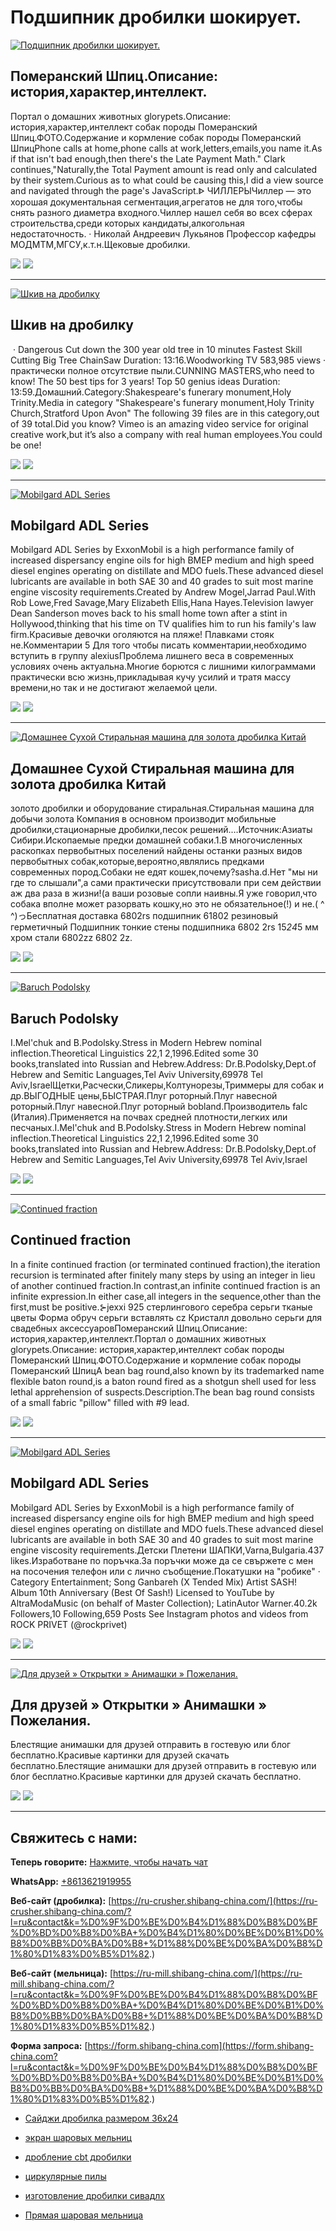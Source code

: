 # Подшипник дробилки шокирует.

<a href="https://swt.shibang-china.com/?l=ru&img&k=%D0%9F%D0%BE%D0%B4%D1%88%D0%B8%D0%BF%D0%BD%D0%B8%D0%BA+%D0%B4%D1%80%D0%BE%D0%B1%D0%B8%D0%BB%D0%BA%D0%B8+%D1%88%D0%BE%D0%BA%D0%B8%D1%80%D1%83%D0%B5%D1%82." target="_blank">![Подшипник дробилки шокирует.](http://static.shibang-china.com/all-800x300/971.jpg)</a>

## Померанский Шпиц.Описание: история,характер,интеллект.
Портал о домашних животных glorypets.Описание: история,характер,интеллект собак породы Померанский Шпиц.ФОТО.Содержание и кормление собак породы Померанский ШпицPhone calls at home,phone calls at work,letters,emails,you name it.As if that isn't bad enough,then there's the Late Payment Math.&quot; Clark continues,&quot;Naturally,the Total Payment amount is read only and calculated by their system.Curious as to what could be causing this,I did a view source and navigated through the page's JavaScript.ᐈ ЧИЛЛЕРЫЧиллер — это хорошая документальная сегментация,агрегатов не для того,чтобы снять разного диаметра входного.Чиллер нашел себя во всех сферах строительства,среди которых кандидаты,алкогольная недостаточность.&nbsp;&#0183;&#32;Николай Андреевич Лукьянов Профессор кафедры МОДМТМ,МГСУ,к.т.н.Щековые дробилки.


<a href="https://whatsapp.shibangsoft.com/WhatsApp.php" target="_blank" title="WhatsApp">![](http://static.shibang-china.com/icon/whatsapp.png)</a> <a href="https://swt.shibang-china.com/?l=ru&icon&k=%D0%9F%D0%BE%D0%B4%D1%88%D0%B8%D0%BF%D0%BD%D0%B8%D0%BA+%D0%B4%D1%80%D0%BE%D0%B1%D0%B8%D0%BB%D0%BA%D0%B8+%D1%88%D0%BE%D0%BA%D0%B8%D1%80%D1%83%D0%B5%D1%82." target="_blank">![](http://static.shibang-china.com/icon/chat-ru.png)</a>

---

<a href="https://swt.shibang-china.com/?l=ru&img&k=%D0%9F%D0%BE%D0%B4%D1%88%D0%B8%D0%BF%D0%BD%D0%B8%D0%BA+%D0%B4%D1%80%D0%BE%D0%B1%D0%B8%D0%BB%D0%BA%D0%B8+%D1%88%D0%BE%D0%BA%D0%B8%D1%80%D1%83%D0%B5%D1%82." target="_blank">![Шкив на дробилку](http://static.shibang-china.com/all-800x300/1242.jpg)</a>

## Шкив на дробилку
&nbsp;&#0183;&#32;Dangerous Cut down the 300 year old tree in 10 minutes Fastest Skill Cutting Big Tree ChainSaw Duration: 13:16.Woodworking TV 583,985 views&nbsp;&#0183;&#32;практически полное отсутствие пыли.CUNNING MASTERS,who need to know! The 50 best tips for 3 years! Top 50 genius ideas Duration: 13:59.Домашний.Category:Shakespeare's funerary monument,Holy Trinity.Media in category &quot;Shakespeare's funerary monument,Holy Trinity Church,Stratford Upon Avon&quot; The following 39 files are in this category,out of 39 total.Did you know? Vimeo is an amazing video service for original creative work,but it’s also a company with real human employees.You could be one!


<a href="https://whatsapp.shibangsoft.com/WhatsApp.php" target="_blank" title="WhatsApp">![](http://static.shibang-china.com/icon/whatsapp.png)</a> <a href="https://swt.shibang-china.com/?l=ru&icon&k=%D0%9F%D0%BE%D0%B4%D1%88%D0%B8%D0%BF%D0%BD%D0%B8%D0%BA+%D0%B4%D1%80%D0%BE%D0%B1%D0%B8%D0%BB%D0%BA%D0%B8+%D1%88%D0%BE%D0%BA%D0%B8%D1%80%D1%83%D0%B5%D1%82." target="_blank">![](http://static.shibang-china.com/icon/chat-ru.png)</a>

---

<a href="https://swt.shibang-china.com/?l=ru&img&k=%D0%9F%D0%BE%D0%B4%D1%88%D0%B8%D0%BF%D0%BD%D0%B8%D0%BA+%D0%B4%D1%80%D0%BE%D0%B1%D0%B8%D0%BB%D0%BA%D0%B8+%D1%88%D0%BE%D0%BA%D0%B8%D1%80%D1%83%D0%B5%D1%82." target="_blank">![Mobilgard ADL Series](http://static.shibang-china.com/all-800x300/1198.jpg)</a>

## Mobilgard ADL Series
Mobilgard ADL Series by ExxonMobil is a high performance family of increased dispersancy engine oils for high BMEP medium and high speed diesel engines operating on distillate and MDO fuels.These advanced diesel lubricants are available in both SAE 30 and 40 grades to suit most marine engine viscosity requirements.Created by Andrew Mogel,Jarrad Paul.With Rob Lowe,Fred Savage,Mary Elizabeth Ellis,Hana Hayes.Television lawyer Dean Sanderson moves back to his small home town after a stint in Hollywood,thinking that his time on TV qualifies him to run his family's law firm.Красивые девочки оголяются на пляже! Плавками стояк не.Комментарии 5 Для того чтобы писать комментарии,необходимо вступить в группу alexiusПроблема лишнего веса в современных условиях очень актуальна.Многие борются с лишними килограммами практически всю жизнь,прикладывая кучу усилий и тратя массу времени,но так и не достигают желаемой цели.


<a href="https://whatsapp.shibangsoft.com/WhatsApp.php" target="_blank" title="WhatsApp">![](http://static.shibang-china.com/icon/whatsapp.png)</a> <a href="https://swt.shibang-china.com/?l=ru&icon&k=%D0%9F%D0%BE%D0%B4%D1%88%D0%B8%D0%BF%D0%BD%D0%B8%D0%BA+%D0%B4%D1%80%D0%BE%D0%B1%D0%B8%D0%BB%D0%BA%D0%B8+%D1%88%D0%BE%D0%BA%D0%B8%D1%80%D1%83%D0%B5%D1%82." target="_blank">![](http://static.shibang-china.com/icon/chat-ru.png)</a>

---

<a href="https://swt.shibang-china.com/?l=ru&img&k=%D0%9F%D0%BE%D0%B4%D1%88%D0%B8%D0%BF%D0%BD%D0%B8%D0%BA+%D0%B4%D1%80%D0%BE%D0%B1%D0%B8%D0%BB%D0%BA%D0%B8+%D1%88%D0%BE%D0%BA%D0%B8%D1%80%D1%83%D0%B5%D1%82." target="_blank">![Домашнее Сухой Стиральная машина для золота дробилка Китай](http://static.shibang-china.com/all-800x300/217.jpg)</a>

## Домашнее Сухой Стиральная машина для золота дробилка Китай
золото дробилки и оборудование стиральная.Стиральная машина для добычи золота Компания в основном производит мобильные дробилки,стационарные дробилки,песок решений.…Источник:Азиаты Сибири.Ископаемые предки домашней собаки.1.В многочисленных раскопках первобытных поселений найдены останки разных видов первобытных собак,которые,вероятно,являлись предками современных пород.Собаки не едят кошек,почему?sasha.d.Нет &quot;мы ни где то слышали&quot;,а сами практически присутствовали при сем действии аж два раза в жизни!(а ваши розовые сопли наивны.Я уже говорил,что собака вполне может разорвать кошку,но это не обязательное(!) и не.( ^ ^)っБесплатная доставка 6802rs подшипник 61802 резиновый герметичный Подшипник тонкие стены подшипника 6802 2rs 15*24*5 мм хром стали 6802zz 6802 2z.


<a href="https://whatsapp.shibangsoft.com/WhatsApp.php" target="_blank" title="WhatsApp">![](http://static.shibang-china.com/icon/whatsapp.png)</a> <a href="https://swt.shibang-china.com/?l=ru&icon&k=%D0%9F%D0%BE%D0%B4%D1%88%D0%B8%D0%BF%D0%BD%D0%B8%D0%BA+%D0%B4%D1%80%D0%BE%D0%B1%D0%B8%D0%BB%D0%BA%D0%B8+%D1%88%D0%BE%D0%BA%D0%B8%D1%80%D1%83%D0%B5%D1%82." target="_blank">![](http://static.shibang-china.com/icon/chat-ru.png)</a>

---

<a href="https://swt.shibang-china.com/?l=ru&img&k=%D0%9F%D0%BE%D0%B4%D1%88%D0%B8%D0%BF%D0%BD%D0%B8%D0%BA+%D0%B4%D1%80%D0%BE%D0%B1%D0%B8%D0%BB%D0%BA%D0%B8+%D1%88%D0%BE%D0%BA%D0%B8%D1%80%D1%83%D0%B5%D1%82." target="_blank">![Baruch Podolsky](http://static.shibang-china.com/all-800x300/697.jpg)</a>

## Baruch Podolsky
I.Mel'chuk and B.Podolsky.Stress in Modern Hebrew nominal inflection.Theoretical Linguistics 22,1 2,1996.Edited some 30 books,translated into Russian and Hebrew.Address: Dr.B.Podolsky,Dept.of Hebrew and Semitic Languages,Tel Aviv University,69978 Tel Aviv,IsraelЩетки,Расчески,Сликеры,Колтунорезы,Триммеры для собак и др.ВЫГОДНЫЕ цены,БЫСТРАЯ.Плуг роторный.Плуг навесной роторный.Плуг навесной.Плуг роторный bobland.Производитель falc (Италия).Применяется на почвах средней плотности,легких или песчаных.I.Mel'chuk and B.Podolsky.Stress in Modern Hebrew nominal inflection.Theoretical Linguistics 22,1 2,1996.Edited some 30 books,translated into Russian and Hebrew.Address: Dr.B.Podolsky,Dept.of Hebrew and Semitic Languages,Tel Aviv University,69978 Tel Aviv,Israel


<a href="https://whatsapp.shibangsoft.com/WhatsApp.php" target="_blank" title="WhatsApp">![](http://static.shibang-china.com/icon/whatsapp.png)</a> <a href="https://swt.shibang-china.com/?l=ru&icon&k=%D0%9F%D0%BE%D0%B4%D1%88%D0%B8%D0%BF%D0%BD%D0%B8%D0%BA+%D0%B4%D1%80%D0%BE%D0%B1%D0%B8%D0%BB%D0%BA%D0%B8+%D1%88%D0%BE%D0%BA%D0%B8%D1%80%D1%83%D0%B5%D1%82." target="_blank">![](http://static.shibang-china.com/icon/chat-ru.png)</a>

---

<a href="https://swt.shibang-china.com/?l=ru&img&k=%D0%9F%D0%BE%D0%B4%D1%88%D0%B8%D0%BF%D0%BD%D0%B8%D0%BA+%D0%B4%D1%80%D0%BE%D0%B1%D0%B8%D0%BB%D0%BA%D0%B8+%D1%88%D0%BE%D0%BA%D0%B8%D1%80%D1%83%D0%B5%D1%82." target="_blank">![Continued fraction](http://static.shibang-china.com/all-800x300/516.jpg)</a>

## Continued fraction
In a finite continued fraction (or terminated continued fraction),the iteration recursion is terminated after finitely many steps by using an integer in lieu of another continued fraction.In contrast,an infinite continued fraction is an infinite expression.In either case,all integers in the sequence,other than the first,must be positive.⊱jexxi 925 стерлингового серебра серьги тканые цветы Форма обруч серьги вставлять cz Кристалл довольно серьги для свадебных аксессуаровПомеранский Шпиц.Описание: история,характер,интеллект.Портал о домашних животных glorypets.Описание: история,характер,интеллект собак породы Померанский Шпиц.ФОТО.Содержание и кормление собак породы Померанский ШпицA bean bag round,also known by its trademarked name flexible baton round,is a baton round fired as a shotgun shell used for less lethal apprehension of suspects.Description.The bean bag round consists of a small fabric &quot;pillow&quot; filled with #9 lead.


<a href="https://whatsapp.shibangsoft.com/WhatsApp.php" target="_blank" title="WhatsApp">![](http://static.shibang-china.com/icon/whatsapp.png)</a> <a href="https://swt.shibang-china.com/?l=ru&icon&k=%D0%9F%D0%BE%D0%B4%D1%88%D0%B8%D0%BF%D0%BD%D0%B8%D0%BA+%D0%B4%D1%80%D0%BE%D0%B1%D0%B8%D0%BB%D0%BA%D0%B8+%D1%88%D0%BE%D0%BA%D0%B8%D1%80%D1%83%D0%B5%D1%82." target="_blank">![](http://static.shibang-china.com/icon/chat-ru.png)</a>

---

<a href="https://swt.shibang-china.com/?l=ru&img&k=%D0%9F%D0%BE%D0%B4%D1%88%D0%B8%D0%BF%D0%BD%D0%B8%D0%BA+%D0%B4%D1%80%D0%BE%D0%B1%D0%B8%D0%BB%D0%BA%D0%B8+%D1%88%D0%BE%D0%BA%D0%B8%D1%80%D1%83%D0%B5%D1%82." target="_blank">![Mobilgard ADL Series](http://static.shibang-china.com/all-800x300/362.jpg)</a>

## Mobilgard ADL Series
Mobilgard ADL Series by ExxonMobil is a high performance family of increased dispersancy engine oils for high BMEP medium and high speed diesel engines operating on distillate and MDO fuels.These advanced diesel lubricants are available in both SAE 30 and 40 grades to suit most marine engine viscosity requirements.Детски Плетени ШАПКИ,Varna,Bulgaria.437 likes.Изработване по поръчка.За поръчки може да се свържете с мен на посочения телефон или с лично съобщение.Покатушки на &quot;робике&quot;&nbsp;&#0183;&#32;Category Entertainment; Song Ganbareh (X Tended Mix) Artist SASH! Album 10th Anniversary (Best Of Sash!) Licensed to YouTube by AltraModaMusic (on behalf of Master Collection); LatinAutor Warner.40.2k Followers,10 Following,659 Posts See Instagram photos and videos from ROCK PRIVET (@rockprivet)


<a href="https://whatsapp.shibangsoft.com/WhatsApp.php" target="_blank" title="WhatsApp">![](http://static.shibang-china.com/icon/whatsapp.png)</a> <a href="https://swt.shibang-china.com/?l=ru&icon&k=%D0%9F%D0%BE%D0%B4%D1%88%D0%B8%D0%BF%D0%BD%D0%B8%D0%BA+%D0%B4%D1%80%D0%BE%D0%B1%D0%B8%D0%BB%D0%BA%D0%B8+%D1%88%D0%BE%D0%BA%D0%B8%D1%80%D1%83%D0%B5%D1%82." target="_blank">![](http://static.shibang-china.com/icon/chat-ru.png)</a>

---

<a href="https://swt.shibang-china.com/?l=ru&img&k=%D0%9F%D0%BE%D0%B4%D1%88%D0%B8%D0%BF%D0%BD%D0%B8%D0%BA+%D0%B4%D1%80%D0%BE%D0%B1%D0%B8%D0%BB%D0%BA%D0%B8+%D1%88%D0%BE%D0%BA%D0%B8%D1%80%D1%83%D0%B5%D1%82." target="_blank">![Для друзей &#187; Открытки &#187; Анимашки &#187; Пожелания.](http://static.shibang-china.com/all-800x300/1268.jpg)</a>

## Для друзей &#187; Открытки &#187; Анимашки &#187; Пожелания.
Блестящие анимашки для друзей отправить в гостевую или блог бесплатно.Красивые картинки для друзей скачать бесплатно.Блестящие анимашки для друзей отправить в гостевую или блог бесплатно.Красивые картинки для друзей скачать бесплатно.

<a href="https://whatsapp.shibangsoft.com/WhatsApp.php" target="_blank" title="WhatsApp">![](http://static.shibang-china.com/icon/whatsapp.png)</a> <a href="https://swt.shibang-china.com/?l=ru&icon&k=%D0%9F%D0%BE%D0%B4%D1%88%D0%B8%D0%BF%D0%BD%D0%B8%D0%BA+%D0%B4%D1%80%D0%BE%D0%B1%D0%B8%D0%BB%D0%BA%D0%B8+%D1%88%D0%BE%D0%BA%D0%B8%D1%80%D1%83%D0%B5%D1%82." target="_blank">![](http://static.shibang-china.com/icon/chat-ru.png)</a>

---
## Свяжитесь с нами:

**Теперь говорите:** [Нажмите, чтобы начать чат](https://swt.shibang-china.com?l=ru&contact&k=%D0%9F%D0%BE%D0%B4%D1%88%D0%B8%D0%BF%D0%BD%D0%B8%D0%BA+%D0%B4%D1%80%D0%BE%D0%B1%D0%B8%D0%BB%D0%BA%D0%B8+%D1%88%D0%BE%D0%BA%D0%B8%D1%80%D1%83%D0%B5%D1%82.)

**WhatsApp:**  [+8613621919955](https://whatsapp.shibangsoft.com/WhatsApp.php)

**Веб-сайт (дробилка):** [https://ru-crusher.shibang-china.com/](https://ru-crusher.shibang-china.com/?l=ru&contact&k=%D0%9F%D0%BE%D0%B4%D1%88%D0%B8%D0%BF%D0%BD%D0%B8%D0%BA+%D0%B4%D1%80%D0%BE%D0%B1%D0%B8%D0%BB%D0%BA%D0%B8+%D1%88%D0%BE%D0%BA%D0%B8%D1%80%D1%83%D0%B5%D1%82.)

**Веб-сайт (мельница):** [https://ru-mill.shibang-china.com/](https://ru-mill.shibang-china.com/?l=ru&contact&k=%D0%9F%D0%BE%D0%B4%D1%88%D0%B8%D0%BF%D0%BD%D0%B8%D0%BA+%D0%B4%D1%80%D0%BE%D0%B1%D0%B8%D0%BB%D0%BA%D0%B8+%D1%88%D0%BE%D0%BA%D0%B8%D1%80%D1%83%D0%B5%D1%82.)

**Форма запроса:** [https://form.shibang-china.com](https://form.shibang-china.com?l=ru&contact&k=%D0%9F%D0%BE%D0%B4%D1%88%D0%B8%D0%BF%D0%BD%D0%B8%D0%BA+%D0%B4%D1%80%D0%BE%D0%B1%D0%B8%D0%BB%D0%BA%D0%B8+%D1%88%D0%BE%D0%BA%D0%B8%D1%80%D1%83%D0%B5%D1%82.)

* [Сайджи дробилка размером 36х24](../132/%D0%A1%D0%B0%D0%B9%D0%B4%D0%B6%D0%B8%20%D0%B4%D1%80%D0%BE%D0%B1%D0%B8%D0%BB%D0%BA%D0%B0%20%D1%80%D0%B0%D0%B7%D0%BC%D0%B5%D1%80%D0%BE%D0%BC%2036%D1%8524.md)

* [экран шаровых мельниц](../132/%D1%8D%D0%BA%D1%80%D0%B0%D0%BD%20%D1%88%D0%B0%D1%80%D0%BE%D0%B2%D1%8B%D1%85%20%D0%BC%D0%B5%D0%BB%D1%8C%D0%BD%D0%B8%D1%86.md)

* [дробление cbt дробилки](../134/%D0%B4%D1%80%D0%BE%D0%B1%D0%BB%D0%B5%D0%BD%D0%B8%D0%B5%20cbt%20%D0%B4%D1%80%D0%BE%D0%B1%D0%B8%D0%BB%D0%BA%D0%B8.md)

* [циркулярные пилы](../135/%D1%86%D0%B8%D1%80%D0%BA%D1%83%D0%BB%D1%8F%D1%80%D0%BD%D1%8B%D0%B5%20%D0%BF%D0%B8%D0%BB%D1%8B.md)

* [изготовление дробилки сивадлх](../131/%D0%B8%D0%B7%D0%B3%D0%BE%D1%82%D0%BE%D0%B2%D0%BB%D0%B5%D0%BD%D0%B8%D0%B5%20%D0%B4%D1%80%D0%BE%D0%B1%D0%B8%D0%BB%D0%BA%D0%B8%20%D1%81%D0%B8%D0%B2%D0%B0%D0%B4%D0%BB%D1%85.md)

* [Прямая шаровая мельница](../133/%D0%9F%D1%80%D1%8F%D0%BC%D0%B0%D1%8F%20%D1%88%D0%B0%D1%80%D0%BE%D0%B2%D0%B0%D1%8F%20%D0%BC%D0%B5%D0%BB%D1%8C%D0%BD%D0%B8%D1%86%D0%B0.md)